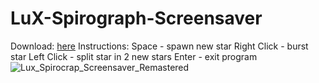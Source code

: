 # LuX-Spirograph-Screensaver

Download: [here](https://github.com/DSpUz/LuX-Spirograph-Screensaver/releases/download/rel1/Engine.exe)
Instructions: Space - spawn new star
              Right Click - burst star
              Left Click - split star in 2 new stars
              Enter - exit program 
![Lux_Spirocrap_Screensaver_Remastered](https://github.com/user-attachments/assets/2d6b1d6d-9788-4f2b-9560-545c04da7974)
